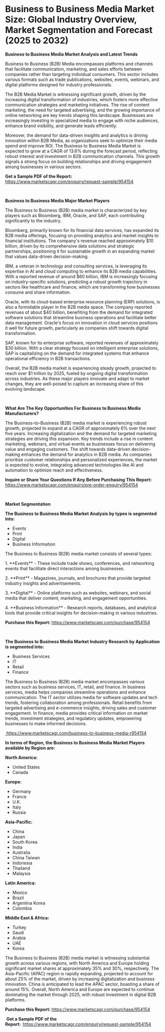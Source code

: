 <p><h1>Business to Business Media Market Size: Global Industry Overview, Market Segmentation and Forecast (2025 to 2032)</h1></p><p><strong>Business to Business Media Market Analysis and Latest Trends</strong></p>
<p><p>Business to Business (B2B) Media encompasses platforms and channels that facilitate communication, marketing, and sales efforts between companies rather than targeting individual consumers. This sector includes various formats such as trade publications, websites, events, webinars, and digital platforms designed for industry professionals. </p><p>The B2B Media Market is witnessing significant growth, driven by the increasing digital transformation of industries, which fosters more effective communication strategies and marketing initiatives. The rise of content marketing, the need for targeted advertising, and the growing importance of online networking are key trends shaping this landscape. Businesses are increasingly investing in specialized media to engage with niche audiences, enhance brand visibility, and generate leads efficiently. </p><p>Moreover, the demand for data-driven insights and analytics is driving innovation within B2B Media, as organizations seek to optimize their media spend and improve ROI. The Business to Business Media Market is expected to grow at a CAGR of 13.6% during the forecast period, reflecting robust interest and investment in B2B communication channels. This growth signals a strong focus on building relationships and driving engagement among businesses in various sectors.</p></p>
<p><strong>Get a Sample PDF of the Report:&nbsp;</strong> <a href="https://www.marketscagr.com/enquiry/request-sample/954154?utm_campaign=2465&utm_medium=2&utm_source=Github&utm_content=ia&utm_term=18042025&utm_id=business-to-business-media">https://www.marketscagr.com/enquiry/request-sample/954154</a></p>
<p>&nbsp;</p>
<p><strong>Business to Business Media Major Market Players</strong></p>
<p><p>The Business to Business (B2B) media market is characterized by key players such as Bloomberg, IBM, Oracle, and SAP, each contributing significantly to the industry.</p><p>Bloomberg, primarily known for its financial data services, has expanded its B2B media offerings, focusing on providing analytics and market insights to financial institutions. The company's revenue reached approximately $10 billion, driven by its comprehensive data solutions and strategic partnerships, positioning it for sustainable growth in an expanding market that values data-driven decision-making.</p><p>IBM, a veteran in technology and consulting services, is leveraging its expertise in AI and cloud computing to enhance its B2B media capabilities. With a reported revenue of around $60 billion, IBM is increasingly focusing on industry-specific solutions, predicting a robust growth trajectory in sectors like healthcare and finance, which are transforming how businesses consume and share information.</p><p>Oracle, with its cloud-based enterprise resource planning (ERP) solutions, is also a formidable player in the B2B media space. The company reported revenues of about $40 billion, benefiting from the demand for integrated software solutions that streamline business operations and facilitate better data management. Oracle's focus on innovation in cloud services positions it well for future growth, particularly as companies shift towards digital transformation.</p><p>SAP, known for its enterprise software, reported revenues of approximately $30 billion. With a clear strategy focused on intelligent enterprise solutions, SAP is capitalizing on the demand for integrated systems that enhance operational efficiency in B2B transactions.</p><p>Overall, the B2B media market is experiencing steady growth, projected to reach over $1 trillion by 2025, fueled by ongoing digital transformation across industries. As these major players innovate and adapt to market changes, they are well-poised to capture an increasing share of this evolving landscape.</p></p>
<p>&nbsp;</p>
<p><strong>What Are The Key Opportunities For Business to Business Media Manufacturers?</strong></p>
<p><p>The Business-to-Business (B2B) media market is experiencing robust growth, projected to expand at a CAGR of approximately 6% over the next five years. Increasing digitalization and the demand for targeted marketing strategies are driving this expansion. Key trends include a rise in content marketing, webinars, and virtual events as businesses focus on delivering value and engaging customers. The shift towards data-driven decision-making enhances the demand for analytics in B2B media. As companies prioritize customer relationships and personalized experiences, the market is expected to evolve, integrating advanced technologies like AI and automation to optimize reach and effectiveness.</p></p>
<p><strong>Inquire or Share Your Questions If Any Before Purchasing This Report:</strong> <a href="https://www.marketscagr.com/enquiry/pre-order-enquiry/954154?utm_campaign=2465&utm_medium=2&utm_source=Github&utm_content=ia&utm_term=18042025&utm_id=business-to-business-media">https://www.marketscagr.com/enquiry/pre-order-enquiry/954154</a></p>
<p>&nbsp;</p>
<p><strong>Market Segmentation</strong></p>
<p><strong>The Business to Business Media Market Analysis by types is segmented into:</strong></p>
<p><ul><li>Events</li><li>Print</li><li>Digital</li><li>Business Information</li></ul></p>
<p><p>The Business to Business (B2B) media market consists of several types: </p><p>1. **Events** - These include trade shows, conferences, and networking events that facilitate direct interactions among businesses. </p><p>2. **Print** - Magazines, journals, and brochures that provide targeted industry insights and advertisements. </p><p>3. **Digital** - Online platforms such as websites, webinars, and social media that deliver content, marketing, and engagement opportunities. </p><p>4. **Business Information** - Research reports, databases, and analytical tools that provide critical insights for decision-making in various industries.</p></p>
<p><strong>Purchase this Report:&nbsp;</strong><a href="https://www.marketscagr.com/purchase/954154?utm_campaign=2465&utm_medium=2&utm_source=Github&utm_content=ia&utm_term=18042025&utm_id=business-to-business-media">https://www.marketscagr.com/purchase/954154</a></p>
<p>&nbsp;</p>
<p><strong>The Business to Business Media Market Industry Research by Application is segmented into:</strong></p>
<p><ul><li>Business Services</li><li>IT</li><li>Retail</li><li>Finance</li></ul></p>
<p><p>The Business to Business (B2B) media market encompasses various sectors such as business services, IT, retail, and finance. In business services, media helps companies streamline operations and enhance communication. The IT sector utilizes media for software updates and tech trends, fostering collaboration among professionals. Retail benefits from targeted advertising and e-commerce insights, driving sales and customer engagement. In finance, media provides critical information on market trends, investment strategies, and regulatory updates, empowering businesses to make informed decisions.</p></p>
<p><a href="https://www.marketscagr.com/business-to-business-media-r954154?utm_campaign=2465&utm_medium=2&utm_source=Github&utm_content=ia&utm_term=18042025&utm_id=business-to-business-media">&nbsp;https://www.marketscagr.com/business-to-business-media-r954154</a></p>
<p><strong>In terms of Region, the Business to Business Media Market Players available by Region are:</strong></p>
<p>
    <p> <strong> North America: </strong>
        <ul>
            <li>United States</li>
            <li>Canada</li>
        </ul>
        </p> 
    <p> <strong> Europe: </strong>
        <ul>
            <li>Germany</li>
            <li>France</li>
            <li>U.K.</li>
            <li>Italy</li>
            <li>Russia</li>
        </ul>
        </p> 
    <p> <strong> Asia-Pacific: </strong>
        <ul>
            <li>China</li>
            <li>Japan</li>
            <li>South Korea</li>
            <li>India</li>
            <li>Australia</li>
            <li>China Taiwan</li>
            <li>Indonesia</li>
            <li>Thailand</li>
            <li>Malaysia</li>
        </ul>
        </p> 
    <p> <strong> Latin America: </strong>
        <ul>
            <li>Mexico</li>
            <li>Brazil</li>
            <li>Argentina Korea</li>
            <li>Colombia</li>
        </ul>
        </p> 
    <p> <strong> Middle East & Africa: </strong>
        <ul>
            <li>Turkey</li>
            <li>Saudi</li>
            <li>Arabia</li>
            <li>UAE</li>
            <li>Korea</li>
        </ul>
    </p>
    </p>
<p><p>The Business to Business (B2B) media market is witnessing substantial growth across various regions, with North America and Europe holding significant market shares at approximately 35% and 30%, respectively. The Asia-Pacific (APAC) region is rapidly expanding, projected to account for about 25% of the market, driven by increasing digitalization and business innovation. China is anticipated to lead the APAC sector, boasting a share of around 15%. Overall, North America and Europe are expected to continue dominating the market through 2025, with robust investment in digital B2B platforms.</p></p>
<p><strong>Purchase this Report: </strong><a href="https://www.marketscagr.com/purchase/954154?utm_campaign=2465&utm_medium=2&utm_source=Github&utm_content=ia&utm_term=18042025&utm_id=business-to-business-media">https://www.marketscagr.com/purchase/954154</a></p>
<p>&nbsp;<strong>Get a Sample PDF of the Report:&nbsp;&nbsp;</strong><a href="https://www.marketscagr.com/enquiry/request-sample/954154?utm_campaign=2465&utm_medium=2&utm_source=Github&utm_content=ia&utm_term=18042025&utm_id=business-to-business-media">https://www.marketscagr.com/enquiry/request-sample/954154</a></p>
<p><strong></strong></p>
<p><p></p><p></p><p></p></p>